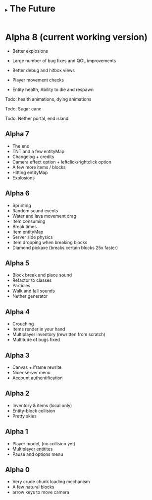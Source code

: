 <details> <summary> <h1 style="display:inline-block"> The Future </h1> </summary>

## Alpha 9

Todo: chests

Todo: animated textures (water + lava)

Todo: water + lava cut textures for surface (and flowing variants)

</details>

# Alpha 8 (current working version)

- Better explosions

- Large number of bug fixes and QOL improvements

- Better debug and hitbox views

- Player movement checks

- Entity health, Ability to die and respawn

Todo: health animations, dying animations

Todo: Sugar cane

Todo: Nether portal, end island

## Alpha 7

- The end
- TNT and a few entityMap
- Changelog + credits
- Camera effect option + leftclick/rightclick option
- A few more items / blocks
- Hitting entityMap
- Explosions

## Alpha 6

- Sprinting
- Random sound events
- Water and lava movement drag
- Item consuming
- Break times
- Item entityMap
- Server side physics
- Item dropping when breaking blocks
- Diamond pickaxe (breaks certain blocks 25x faster)

## Alpha 5

- Block break and place sound
- Refactor to classes
- Particles
- Walk and fall sounds
- Nether generator

## Alpha 4

- Crouching
- Items render in your hand
- Multiplayer inventory (rewritten from scratch)
- Multitude of bugs fixed

## Alpha 3

- Canvas + iframe rewrite
- Nicer server menu
- Account authentification

## Alpha 2

- Inventory & items (local only)
- Entity-block collision
- Pretty skies

## Alpha 1

- Player model, (no collision yet)
- Multiplayer entitites
- Pause and options menu

## Alpha 0

- Very crude chunk loading mechanism
- A few natural blocks
- arrow keys to move camera
